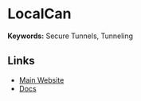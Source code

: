 # LocalCan

**Keywords:** Secure Tunnels, Tunneling

## Links

- [Main Website](https://localcan.com)
- [Docs](https://localcan.com/docs)
